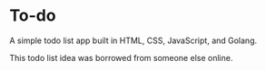 # To-do
A simple todo list app built in HTML, CSS, JavaScript, and Golang.

This todo list idea was borrowed from someone else online.